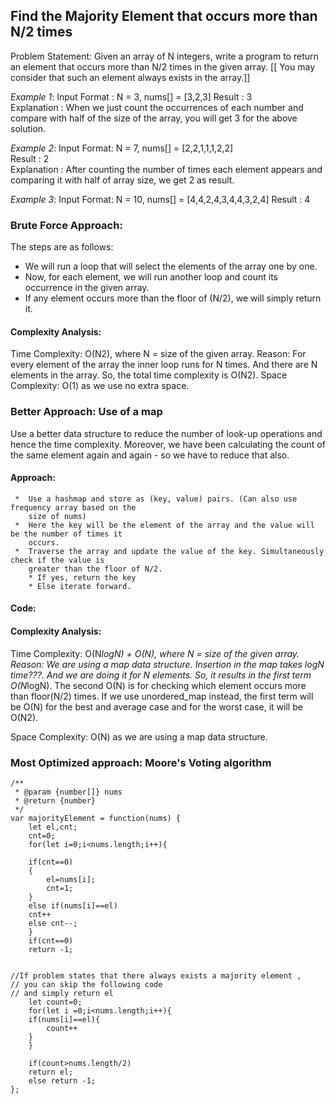 ## Find the Majority Element that occurs more than N/2 times

Problem Statement: Given an array of N integers, write a program to return an element that occurs more than N/2 times in the given array. [[  You may consider that such an element always exists in the array.]] 

_Example 1_:
Input Format : N = 3, nums[] = [3,2,3] 
Result : 3  
Explanation : When we just count the occurrences of each number and compare with half of the size of the array, you will get 3 for the above solution. 

_Example 2_:
Input Format: N = 7, nums[] = [2,2,1,1,1,2,2]  
Result : 2  
Explanation : After counting the number of times each element appears and comparing it with half of array size, we get 2 as result.

_Example 3_:
Input Format:  N = 10, nums[] = [4,4,2,4,3,4,4,3,2,4] 
Result : 4

### Brute Force Approach:
The steps are as follows:

  * We will run a loop that will select the elements of the array one by one.
  * Now, for each element, we will run another loop and count its occurrence in the given array.
  * If any element occurs more than the floor of (N/2), we will simply return it.

#### Complexity Analysis:
Time Complexity: O(N2), where N = size of the given array. Reason: For every element of the array the inner loop runs for N times. And there are N elements in the array. So, the total time complexity is O(N2). Space Complexity: O(1) as we use no extra space.

### Better Approach: Use of a map
Use a better data structure to reduce the number of look-up operations and hence the time complexity. Moreover, we have been calculating the count of the same element again 
and again - so we have to reduce that also.

#### Approach: 
     *  Use a hashmap and store as (key, value) pairs. (Can also use frequency array based on the  
        size of nums) 
     *  Here the key will be the element of the array and the value will be the number of times it 
        occurs. 
     *  Traverse the array and update the value of the key. Simultaneously check if the value is 
        greater than the floor of N/2. 
        * If yes, return the key 
        * Else iterate forward.  
        
#### Code:


#### Complexity Analysis:
Time Complexity: O(N*logN) + O(N), where N = size of the given array.
Reason: We are using a map data structure. Insertion in the map takes logN time???. And we are doing it for N elements. So, it results in the first term O(N*logN). The second O(N) is for checking which element occurs more than floor(N/2) times. If we use unordered_map instead, the first term will be O(N) for the best and average case and for the worst case, it will be O(N2).

Space Complexity: O(N) as we are using a map data structure.



### Most Optimized approach: Moore's Voting algorithm

```
/**
 * @param {number[]} nums
 * @return {number}
 */
var majorityElement = function(nums) {
    let el,cnt;
    cnt=0;
    for(let i=0;i<nums.length;i++){
  
    if(cnt==0)
    {
        el=nums[i];
        cnt=1;
    }
    else if(nums[i]==el)
    cnt++
    else cnt--;
    }
    if(cnt==0)
    return -1;


//If problem states that there always exists a majority element ,
// you can skip the following code
// and simply return el
    let count=0;
    for(let i =0;i<nums.length;i++){
    if(nums[i]==el){
        count++
    }
    }
 
    if(count>nums.length/2)
    return el;
    else return -1;
};

```

